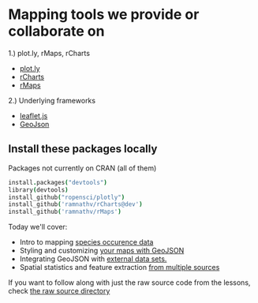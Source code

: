 
# Mapping tools we provide or collaborate on

1.) plot.ly, rMaps, rCharts

* [plot.ly](http://github.com/ropensci/plotly)
* [rCharts](http:/rcharts.io)
* [rMaps](http://rmaps.github.io/)

2.) Underlying frameworks

* [leaflet.js](http://leafletjs.com/)
* [GeoJson](http://geojson.org/)


## Install these packages locally


Packages not currently on CRAN (all of them)

```coffee
install.packages("devtools")
library(devtools)
install_github("ropensci/plotly")
install_github('ramnathv/rCharts@dev')
install_github('ramnathv/rMaps')

```
Today we'll cover:

* Intro to mapping [species occurence data](https://github.com/ropensci/workshops-unc-2014-02/blob/master/02-mapping/1_Basic_mapping.md)
* Styling and customizing [your maps with GeoJSON](https://github.com/ropensci/workshops-unc-2014-02/blob/master/02-mapping/1_Basic_mapping.md)
* Integrating GeoJSON with [external data sets.](https://github.com/ropensci/workshops-unc-2014-02/blob/master/02-mapping/3_more_geojson.md)
* Spatial statistics and feature extraction [from multiple sources](https://github.com/ropensci/workshops-unc-2014-02/blob/master/02-mapping/4_spatial_stats.md)


If you want to follow along with just the raw source code from the lessons, check [the raw source directory](https://github.com/ropensci/workshops-unc-2014-02/tree/master/02-mapping/rawSource)


